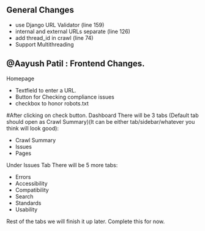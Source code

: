 ## General Changes

- use Django URL Validator (line 159)
- internal and external URLs separate (line 126)
- add thread_id in crawl (line 74)
- Support Multithreading


## @Aayush Patil : Frontend Changes.
Homepage
- Textfield to enter a URL.
- Button for Checking compliance issues
- checkbox to honor robots.txt

#After clicking on check button.
Dashboard
There will be 3 tabs (Default tab should open as Crawl Summary)(It can be either tab/sidebar/whatever you think will look good):
- Crawl Summary
- Issues
- Pages

Under Issues Tab
There will be 5 more tabs:
- Errors
- Accessibility
- Compatibility
- Search
- Standards
- Usability

Rest of the tabs we will finish it up later. Complete this for now.
